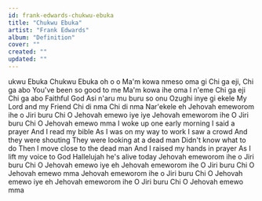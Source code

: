 ```yaml
---
id: frank-edwards-chukwu-ebuka
title: "Chukwu Ebuka"
artist: "Frank Edwards"
album: "Definition"
cover: ""
created: ""
updated: ""
---
```


ukwu Ebuka
Chukwu Ebuka oh o o
Ma'm kowa nmeso oma gi
Chi ga eji,
Chi ga abo
You've been so good to me
Ma'm kowa ihe oma I n'eme
Chi ga eji
Chi ga abo
Faithful God
Asi n'aru mu buru so onu
Ozughi inye gi ekele
My Lord and my Friend
Chi di nma Chi di nma
Nar'ekele eh
Jehovah emeworom ihe o Jiri buru Chi O
Jehovah emewo iye iye
Jehovah emeworom ihe O Jiri buru Chi O
Jehovah emewo mma
I woke up one early morning
I said a prayer
And I read my bible
As I was on my way to work
I saw a crowd
And they were shouting
They were looking at a dead man
Didn't know what to do
Then I move close to the dead man
And I raised my hands in prayer
As I lift my voice to God
Hallelujah he's alive today
Jehovah emeworom ihe o Jiri buru Chi O
Jehovah emewo iye eh
Jehovah emeworom ihe O Jiri buru Chi O
Jehovah emewo mma
Jehovah emeworom ihe o Jiri buru Chi O
Jehovah emewo iye eh
Jehovah emeworom ihe O Jiri buru Chi O
Jehovah emewo mma